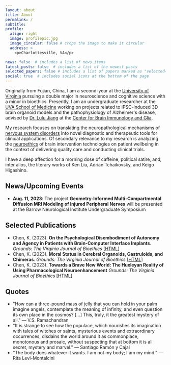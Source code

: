 ```yaml
---
layout: about
title: About
permalink: /
subtitle:
profile:
  align: right
  image: profilepic.jpg
  image_circular: false # crops the image to make it circular
  address: >
    <p>Charlottesville, VA</p>

news: false  # includes a list of news items
latest_posts: false  # includes a list of the newest posts
selected_papers: false # includes a list of papers marked as "selected={true}"
social: true  # includes social icons at the bottom of the page
---
```


Originally from Fujian, China, I am a second-year at the [University of Virginia](https://www.virginia.edu/) pursuing a double major in neuroscience and cognitive science with a minor in bioethics. Presently, I am an undergraduate researcher at the [UVA School of Medicine](https://med.virginia.edu/) working on projects related to iPSC-induced 3D brain organoid models and the pathophysiology of Alzheimer's disease, advised by [Dr. Lulu Jiang](https://med.virginia.edu/neuroscience/faculty/primary-faculty/lulu-jiang-md-phd/) at the [Center for Brain Immunology and Glia](https://med.virginia.edu/big/).

My research focuses on translating the neuropathological mechanisms of [nervous system disorders](https://www.ninds.nih.gov/health-information/disorders) into novel diagnostic and therapeutic tools for clinical applications. Of secondary relevance to my research is analyzing the [neuroethics](https://www.ninds.nih.gov/current-research/focus-tools-topics/focus-neuroethics#:~:text=Neuroethics%20is%20a%20field%20that,identity%2C%20consciousness%2C%20and%20autonomy.) of brain intervention technologies on patient wellbeing in the context of delivering quality care and conducting clinical trials.

I have a deep affection for a morning dose of caffeine, political satire, and, inter alios, the literary works of Ken Liu, Adrian Tchaikovsky, and Keigo Higashino.


## News/Upcoming Events
* **Aug. 11, 2023**: The project **Geometry-Informed Multi-Compartmental Diffusion MRI Modeling of Injured Peripheral Nerves** will be presented at the Barrow Neurological Institute Undergraduate Symposium

## Selected Publications
* Chen, K. (2023). **On the Psychological Disembodiment of Autonomy and Agency in Patients with Brain-Computer Interface Implants**. *Grounds: The Virginia Journal of Bioethics* [[HTML]](http://www.vabioethics.com/content/2023/5/2/on-the-psychological-disembodiment-of-autonomy-and-agency-in-patients-with-brain-computer-interface-implants)
* Chen, K. (2023). **Moral Status in Cerebral Organoids, Gastruloids, and Chimeras**. *Grounds: The Virginia Journal of Bioethics* [[HTML]](http://www.vabioethics.com/content/2023/3/15/moral-status-in-cerebral-organoids-gatruloids-and-chimeras)
* Chen, K. (2023). **Towards a Brave New World: The Huxleyan Reality of Using Pharmacological Neuroenhancement** *Grounds: The Virginia Journal of Bioethics* [[HTML]](http://www.vabioethics.com/content/2023/1/12/towards-a-brave-new-world-the-huxleyan-reality-of-using-pharmocological-neuroenhancement)

## Quotes
* "How can a three-pound mass of jelly that you can hold in your palm imagine angels, contemplate the meaning of infinity, and even question its own place in the cosmos? [...] This, truly, it the greatest mystery of all." ― V.S. Ramachandran
* "It is strange to see how the populace, which nourishes its imagination with tales of witches or saints, mysterious events and extraordinary occurrences, disdains the world around it as commonplace, monotonous and prosaic, without suspecting that at bottom it is all secret, mystery and marvel." ― Santiago Ramón y Cajal
* "The body does whatever it wants. I am not my body; I am my mind." ― Rita Levi-Montalcini
